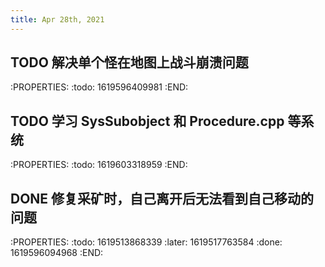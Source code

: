 ```yaml
---
title: Apr 28th, 2021
---
```


## TODO 解决单个怪在地图上战斗崩溃问题
:PROPERTIES:
:todo: 1619596409981
:END:
## TODO 学习 SysSubobject 和 Procedure.cpp 等系统
:PROPERTIES:
:todo: 1619603318959
:END:
## DONE 修复采矿时，自己离开后无法看到自己移动的问题
:PROPERTIES:
:todo: 1619513868339
:later: 1619517763584
:done: 1619596094968
:END:
##